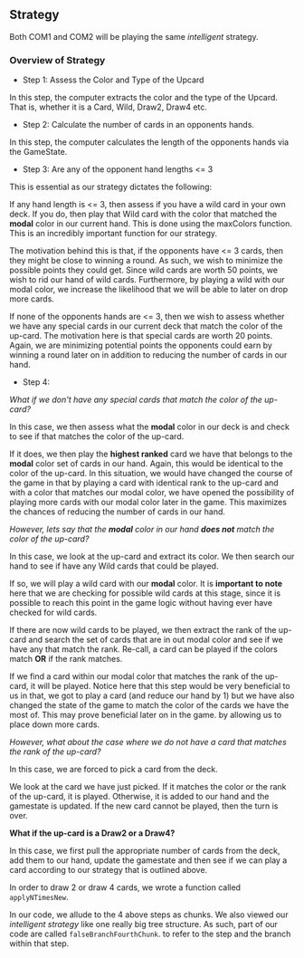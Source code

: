 ## Strategy

Both COM1 and COM2 will be playing the same _intelligent_ strategy.

### Overview of Strategy

- Step 1: Assess the Color and Type of the Upcard

In this step, the computer extracts the color and the type of the Upcard. That is, whether it is a Card, Wild, Draw2, Draw4 etc.

- Step 2: Calculate the number of cards in an opponents hands.

In this step, the computer calculates the length of the opponents hands via the GameState.

- Step 3: Are any of the opponent hand lengths <= 3

This is essential as our strategy dictates the following:

If any hand length is <= 3, then assess if you have a wild card in your own deck. If you do, then play that Wild card with the color that matched the **modal** color in our current hand. This is done using the maxColors function. This is an incredibly important function for our strategy.

The motivation behind this is that, if the opponents have <= 3 cards, then they might be close to winning a round. As such, we wish to minimize the possible points they could get. Since wild cards are worth 50 points, we wish to rid our hand of wild cards. Furthermore, by playing a wild with our modal color, we increase the likelihood that we will be able to later on drop more cards.

If none of the opponents hands are <= 3, then we wish to assess whether we have any special cards in our current deck that match the color of the up-card. The motivation here is that special cards are worth 20 points. Again, we are minimizing potential points the opponents could earn by winning a round later on in addition to reducing the number of cards in our hand.

- Step 4:

_What if we don't have any special cards that match the color of the up-card?_

In this case, we then assess what the **modal** color in our deck is and check to see if that matches the color of the up-card.

If it does, we then play the **highest ranked** card we have that belongs to the **modal** color set of cards in our hand. Again, this would be identical to the color of the up-card. In this situation, we would have changed the course of the game in that by playing a card with identical rank to the up-card and with a color that matches our modal color, we have opened the possibility of playing more cards with our modal color later in the game. This maximizes the chances of reducing the number of cards in our hand.

_However, lets say that the **modal** color in our hand **does not** match the color of the up-card?_

In this case, we look at the up-card and extract its color. We then search our hand to see if have any Wild cards that could be played.

If so, we will play a wild card with our **modal** color. It is **important to note** here that we are checking for possible wild cards at this stage, since it is possible to reach this point in the game logic without having ever have checked for wild cards.

If there are now wild cards to be played, we then extract the rank of the up-card and search the set of cards that are in out modal color and see if we have any that match the rank. Re-call, a card can be played if the colors match **OR** if the rank matches.

If we find a card within our modal color that matches the rank of the up-card, it will be played. Notice here that this step would be very beneficial to us in that, we got to play a card (and reduce our hand by 1) but we have also changed the state of the game to match the color of the cards we have the most of. This may prove beneficial later on in the game. by allowing us to place down more cards.

_However, what about the case where we do not have a card that matches the rank of the up-card?_

In this case, we are forced to pick a card from the deck.

We look at the card we have just picked. If it matches the color or the rank of the up-card, it is played. Otherwise, it is added to our hand and the gamestate is updated. If the new card cannot be played, then the turn is over.


**What if the up-card is a Draw2 or a Draw4?**

In this case, we first pull the appropriate number of cards from the deck, add them to our hand, update the gamestate and then see if we can play a card according to our strategy that is outlined above.

In order to draw 2 or draw 4 cards, we wrote a function called `applyNTimesNew`.

In our code, we allude to the 4 above steps as chunks. We also viewed our _intelligent strategy_ like one really big tree structure. As such, part of our code are called `falseBranchFourthChunk`. to refer to the step and the branch within that step.
